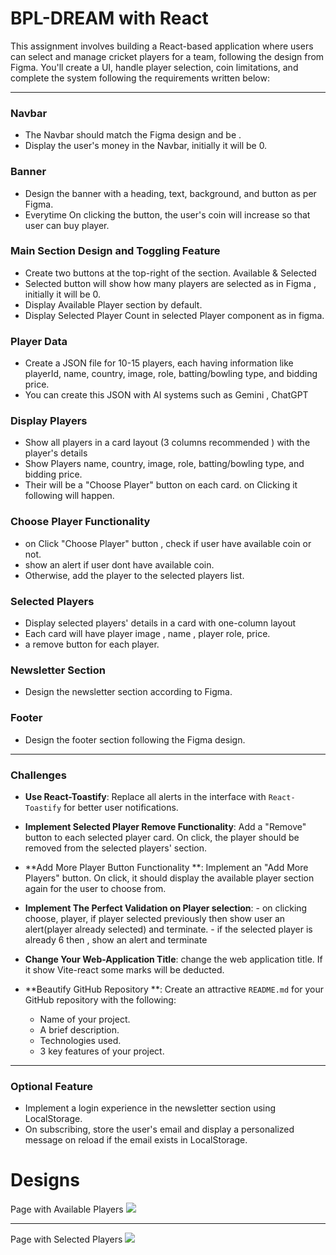 # BPL-DREAM with React 

This assignment involves building a React-based application where users can select and manage cricket players for a team, following the design from Figma. You'll create a  UI, handle player selection, coin limitations, and complete the system following the requirements written below:

---

### Navbar

- The Navbar should match the Figma design and be .
- Display the user's money in the Navbar, initially it will be 0. 

### Banner

- Design the banner with a heading, text, background, and button as per Figma.
- Everytime On clicking the button, the user's coin  will increase so that user can buy player.

### Main Section Design and Toggling Feature

- Create two buttons at the top-right of the section. Available  & Selected
- Selected button will show how many players are selected as in Figma , initially it will be 0.
- Display Available Player section by default.
- Display Selected Player Count in selected Player component as in figma.

### Player Data

- Create a JSON file for  10-15 players, each having information like playerId, name, country, image, role, batting/bowling type, and bidding price.
- You can create this JSON with AI systems such as Gemini , ChatGPT

### Display Players

- Show all players in a card layout (3 columns recommended ) with the player's details
- Show Players name, country, image, role, batting/bowling type, and bidding price.
- Their will be a  "Choose Player" button on each card. on Clicking it following will happen.

### Choose Player Functionality

- on Click "Choose Player" button ,  check if user have available coin or not.
- show an alert if user dont have available coin.  
- Otherwise, add the player to the selected players list.

### Selected Players

- Display selected players' details in a card with one-column layout
- Each card will have player image , name ,  player role, price. 
- a remove button for each player.

### Newsletter Section

- Design the newsletter section according to Figma.

### Footer

- Design the footer section following the Figma design.

---

### Challenges

- **Use React-Toastify**:
  Replace all alerts in the interface with `React-Toastify` for better user notifications.

- **Implement Selected Player Remove Functionality**:
  Add a "Remove" button to each selected player card. On click, the player should be removed from the selected players' section.

- **Add More Player Button Functionality **:
  Implement an "Add More Players" button. On click, it should display the available player section again for the user to choose from.

- **Implement The Perfect Validation on Player selection**:
      - on clicking choose, player,  if player selected previously then show user an alert(player already selected) and terminate.
      - if the selected player is already 6 then , show an alert and terminate
 - **Change Your Web-Application Title**:
   change the web application title. If it show Vite-react some marks will be deducted.  
  


- **Beautify GitHub Repository **:
  Create an attractive `README.md` for your GitHub repository with the following:
  - Name of your project.
  - A brief description.
  - Technologies used.
  - 3 key features of your project.

---

### Optional Feature

- Implement a login experience in the newsletter section using LocalStorage.
- On subscribing, store the user's email and display a personalized message on reload if the email exists in LocalStorage.

# Designs

Page with Available Players
<img src="application-design/main.jpg"/>

<hr/>
Page with Selected Players
<img src="application-design/main-2.jpg"/>
